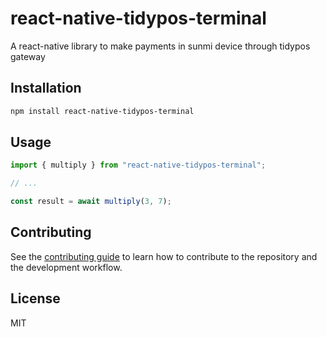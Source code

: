 # react-native-tidypos-terminal

A react-native library to make payments in sunmi device through tidypos gateway

## Installation

```sh
npm install react-native-tidypos-terminal
```

## Usage

```js
import { multiply } from "react-native-tidypos-terminal";

// ...

const result = await multiply(3, 7);
```

## Contributing

See the [contributing guide](CONTRIBUTING.md) to learn how to contribute to the repository and the development workflow.

## License

MIT

